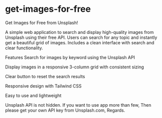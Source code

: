 # get-images-for-free
Get Images for Free from Unsplash!

A simple web application to search and display high-quality images from Unsplash using their free API. Users can search for any topic and instantly get a beautiful grid of images. Includes a clean interface with search and clear functionality.

Features
Search for images by keyword using the Unsplash API

Display images in a responsive 3-column grid with consistent sizing

Clear button to reset the search results

Responsive design with Tailwind CSS

Easy to use and lightweight

Unsplash API is not hidden. If you want to use app more than few, Then please get your own API key from Unsplash.com, Regards.
